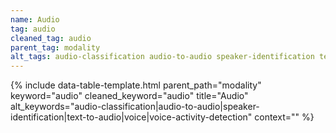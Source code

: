 ```yaml
---
name: Audio
tag: audio
cleaned_tag: audio
parent_tag: modality
alt_tags: audio-classification audio-to-audio speaker-identification text-to-audio voice voice-activity-detection
---
```


{% include data-table-template.html 
  parent_path="modality" 
  keyword="audio" 
  cleaned_keyword="audio" 
  title="Audio"
  alt_keywords="audio-classification|audio-to-audio|speaker-identification|text-to-audio|voice|voice-activity-detection"
  context=""
%}


